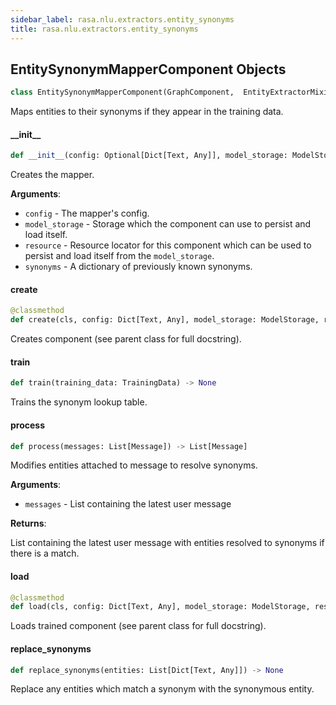 ```yaml
---
sidebar_label: rasa.nlu.extractors.entity_synonyms
title: rasa.nlu.extractors.entity_synonyms
---
```

## EntitySynonymMapperComponent Objects

```python
class EntitySynonymMapperComponent(GraphComponent,  EntityExtractorMixin)
```

Maps entities to their synonyms if they appear in the training data.

#### \_\_init\_\_

```python
def __init__(config: Optional[Dict[Text, Any]], model_storage: ModelStorage, resource: Resource, synonyms: Optional[Dict[Text, Any]] = None) -> None
```

Creates the mapper.

**Arguments**:

- `config` - The mapper&#x27;s config.
- `model_storage` - Storage which the component can use to persist and load
  itself.
- `resource` - Resource locator for this component which can be used to persist
  and load itself from the `model_storage`.
- `synonyms` - A dictionary of previously known synonyms.

#### create

```python
@classmethod
def create(cls, config: Dict[Text, Any], model_storage: ModelStorage, resource: Resource, execution_context: ExecutionContext, synonyms: Optional[Dict[Text, Any]] = None) -> EntitySynonymMapperComponent
```

Creates component (see parent class for full docstring).

#### train

```python
def train(training_data: TrainingData) -> None
```

Trains the synonym lookup table.

#### process

```python
def process(messages: List[Message]) -> List[Message]
```

Modifies entities attached to message to resolve synonyms.

**Arguments**:

- `messages` - List containing the latest user message
  

**Returns**:

  List containing the latest user message with entities resolved to
  synonyms if there is a match.

#### load

```python
@classmethod
def load(cls, config: Dict[Text, Any], model_storage: ModelStorage, resource: Resource, execution_context: ExecutionContext, **kwargs: Any, ,) -> EntitySynonymMapperComponent
```

Loads trained component (see parent class for full docstring).

#### replace\_synonyms

```python
def replace_synonyms(entities: List[Dict[Text, Any]]) -> None
```

Replace any entities which match a synonym with the synonymous entity.

